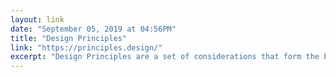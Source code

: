 ```yaml
---
layout: link 
date: "September 05, 2019 at 04:56PM"
title: "Design Principles"
link: "https://principles.design/"
excerpt: "Design Principles are a set of considerations that form the basis of any good product. Design Principles help teams with decision making. A few simple principles or constructive questions will guide your team towards making appropriate decisions."
---
```

